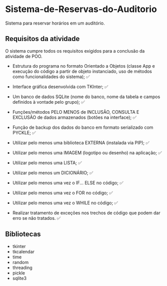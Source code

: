 # Sistema-de-Reservas-do-Auditorio
Sistema para reservar horários em um auditório.


## Requisitos da atividade
O sistema cumpre todos os requisitos exigidos para a conclusão da atividade de POO.
* Estrutura do programa no formato Orientado a Objetos (classe App e execução do código a partir de objeto instanciado, uso de métodos como funcionalidades do sistema); ✅

* Interface gráfica desenvolvida com TKInter; ✅

* Um banco de dados SQLite (nome do banco, nome da tabela e campos definidos à vontade pelo grupo); ✅

* Funções/métodos PELO MENOS de INCLUSÃO, CONSULTA E EXCLUSÃO de dados armazenados (botões na interface); ✅

* Função de backup dos dados do banco em formato serializado com PYCKLE; ✅

* Utilizar pelo menos uma biblioteca EXTERNA (instalada via PIP); ✅

* Utilizar pelo menos uma IMAGEM (logotipo ou desenho) na aplicação; ✅

* Utilizar pelo menos uma LISTA; ✅

* Utilizar pelo menos um DICIONÁRIO; ✅

* Utilizar pelo menos uma vez o IF... ELSE no código; ✅

* Utilizar pelo menos uma vez o FOR no código; ✅

* Utilizar pelo menos uma vez o WHILE no código; ✅

* Realizar tratamento de exceções nos trechos de código que podem dar erro se não tratados. ✅

## Bibliotecas 
* tkinter
* tkcalendar
* time
* random
* threading
* pickle
* sqlite3
